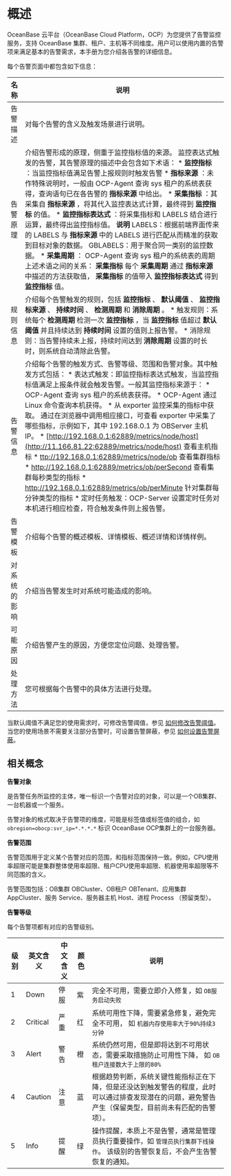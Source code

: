 # 概述 


OceanBase 云平台（OceanBase Cloud Platform，OCP）为您提供了告警监控服务，支持 OceanBase 集群、租户、主机等不同维度。用户可以使用内置的告警项来满足基本的告警需求，本手册为您介绍各告警的详细信息。

每个告警页面中都包含如下信息：


|   名称   |                                                                                                                                                                                                                                                                                                                                                                                                                                                                                                                                                                                                                                                                                                                                        说明                                                                                                                                                                                                                                                                                                                                                                                                                                                                                                                                                                                                                                                                                                                                         |
|--------|-----------------------------------------------------------------------------------------------------------------------------------------------------------------------------------------------------------------------------------------------------------------------------------------------------------------------------------------------------------------------------------------------------------------------------------------------------------------------------------------------------------------------------------------------------------------------------------------------------------------------------------------------------------------------------------------------------------------------------------------------------------------------------------------------------------------------------------------------------------------------------------------------------------------------------------------------------------------------------------------------------------------------------------------------------------------------------------------------------------------------------------------------------------------------------------------------------------------------------------------------------------------------------------------------------------------------------------------------------------------------------------------------------------------------------------------------------------------------------------|
| 告警描述   | 对每个告警的含义及触发场景进行说明。                                                                                                                                                                                                                                                                                                                                                                                                                                                                                                                                                                                                                                                                                                                                                                                                                                                                                                                                                                                                                                                                                                                                                                                                                                                                                                                                                                                                                                                                |
| 告警原理   | 介绍告警形成的原理，侧重于监控指标值的来源。 监控表达式触发的告警，其告警原理的描述中会包含如下术语： * **监控指标** ：当监控指标值满足告警上报规则时触发告警   * **指标来源** ：未作特殊说明时，一般由 OCP-Agent 查询 sys 租户的系统表获得，查询语句已在各告警的 **指标来源** 中给出。   * **采集指标** ：其采集自 **指标来源** ，将其代入监控表达式计算，最终得到 **监控指标** 的值。   * **监控指标表达式** ：将采集指标和 LABELS 结合进行运算，最终得出监控指标值。 **说明**  LABELS：根据前端界面传来的 LABELS 与 **指标来源** 中的 LABELS 进行匹配从而精准的获取到目标对象的数据。 GBLABELS：用于聚合同一类别的监控数据。   * **采集周期** ： OCP-Agent 查询 sys 租户的系统表的周期    上述术语之间的关系： **采集指标** 每个 **采集周期** 通过 **指标来源** 中描述的方法获取值， **采集指标** 的值带入 **监控指标表达式** 得到 **监控指标** 值。                                                                                                                                                                                                                                                                                                                                                                                                                                                                                                                                                                                                                                                                                |
| 规则信息   | 介绍每个告警触发的规则，包括 **监控指标** 、 **默认阈值** 、 **监控指标来源** 、 **持续时间** 、 **检测周期** 和 **消除周期** 。 * 触发规则：系统每个 **检测周期** 检测一次 **监控指标** ，当 **监控指标** 值超过 **默认阈值** 并且持续达到 **持续时间** 设置的值则上报告警。   * 消除规则：当告警持续未上报，持续时间达到 **消除周期** 设置的时长时，则系统自动清除此告警。                                                                                                                                                                                                                                                                                                                                                                                                                                                                                                                                                                                                                                                                                                                                                                                                                                                                                                                                                                                                                                                                                                                                                 |
| 告警信息   | 介绍每个告警的触发方式、告警等级、范围和告警对象。其中触发方式包括： * 表达式触发：即监控指标表达式触发，当监控指标值满足上报条件就会触发告警。一般其监控指标来源于： * OCP-Agent 查询 sys 租户的系统表获得。   * OCP-Agent 通过 Linux 命令查询本机获得。   * 从 exporter 监控采集的指标中获取。 通过在浏览器中调用相应接口，可查看 exporter 中采集了哪些指标，示例如下，其中 192.168.0.1 为 OBServer 主机 IP。 * [http://192.168.0.1:62889/metrics/node/host](http://11.166.81.22:62889/metrics/node/host) 查看主机指标   * [ttp://](http://11.166.81.22:62889/metrics/node/ob)[192.168.0.1:](http://11.166.81.22:62889/metrics/node/host)[62889/metrics/node/ob](http://11.166.81.22:62889/metrics/node/ob) 查看集群指标   * [http://](http://11.166.81.22:62889/metrics/ob/perSecond)[192.168.0.1:](http://11.166.81.22:62889/metrics/node/host)[62889/metrics/ob/perSecond](http://11.166.81.22:62889/metrics/ob/perSecond) 查看集群每秒类型的指标   * [http://](http://11.166.81.22:62889/metrics/ob/perMinute)[192.168.0.1:](http://11.166.81.22:62889/metrics/node/host)[62889/metrics/ob/perMinute](http://11.166.81.22:62889/metrics/ob/perMinute) 针对集群每分钟类型的指标       * 定时任务触发：OCP-Server 设置定时任务对本机进行相应检查，符合触发条件则上报告警。    |
| 告警模板   | 介绍每个告警的概述模板、详情模板、概述详情和详情样例。                                                                                                                                                                                                                                                                                                                                                                                                                                                                                                                                                                                                                                                                                                                                                                                                                                                                                                                                                                                                                                                                                                                                                                                                                                                                                                                                                                                                                                                       |
| 对系统的影响 | 介绍当告警发生时对系统可能造成的影响。                                                                                                                                                                                                                                                                                                                                                                                                                                                                                                                                                                                                                                                                                                                                                                                                                                                                                                                                                                                                                                                                                                                                                                                                                                                                                                                                                                                                                                                               |
| 可能原因   | 介绍告警产生的原因，方便您定位问题、处理告警。                                                                                                                                                                                                                                                                                                                                                                                                                                                                                                                                                                                                                                                                                                                                                                                                                                                                                                                                                                                                                                                                                                                                                                                                                                                                                                                                                                                                                                                           |
| 处理方法   | 您可根据每个告警中的具体方法进行处理。                                                                                                                                                                                                                                                                                                                                                                                                                                                                                                                                                                                                                                                                                                                                                                                                                                                                                                                                                                                                                                                                                                                                                                                                                                                                                                                                                                                                                                                               |



当默认阈值不满足您的使用需求时，可修改告警阈值，参见 [如何修改告警阈值](4.alarm-appendix/2.how-do-i-modify-the-alert-threshold.md)。当您的使用场景不需要关注部分告警时，可设置告警屏蔽，参见 [如何设置告警屏蔽](4.alarm-appendix/1.how-to-set-alarm-masking.md)。

**相关概念** 
-----------------------------

**告警对象** 

是告警任务所监控的主体，唯一标识一个告警对应的对象，可以是一个OB集群、一台机器或一个服务。

告警对象的格式取决于告警项的维度，可能是标签值或标签值的组合，如 `obregion=obocp:svr_ip=*.*.*.*` 标识 OceanBase OCP集群上的一台服务器。

**告警范围** 

告警范围用于定义某个告警对应的范围，和指标范围保持一致。例如，CPU使用率超限可能是集群整体使用率超限、租户CPU使用率超限、机器使用率超限等不同范围的含义。

告警范围包括：OB集群 OBCluster、OB租户 OBTenant、应用集群 AppCluster、服务 Service、服务器主机 Host、进程 Process （预留类型）。

**告警等级** 

每个告警项都有对应的告警级别。


| **级别** | **英文含义** | **中文含义** | **颜色** |                                       **说明**                                       |
|--------|----------|----------|--------|------------------------------------------------------------------------------------|
| 1      | Down     | 停服       | 紫      | 完全不可用，需要立即介入修复，如  `OB服务启动失败`                                       |
| 2      | Critical | 严重       | 红      | 系统可用性下降，需要紧急修复，避免完全不可用， 如  `机器内存使用率大于90%持续3分钟`                     |
| 3      | Alert    | 警告       | 橙      | 系统仍然可用，但是即将达到不可用状态，需要采取措施防止可用性下降， 如  `OB租户连接数大于上限的80%`             |
| 4      | Caution  | 注意       | 蓝      | 根据趋势判断，系统关键性能指标正在下降，但是还没达到触发警告的程度，此时可以通过排查发现潜在的问题，避免警告产生（保留类型，目前尚未有匹配的告警项）。        |
| 5      | Info     | 提醒       | 绿      | 操作提醒，本质上不是告警，通常是管理员执行重要操作，如  `管理员执行集群下线操作`。 该级别的告警恢复后，不会产生告警恢复的通知。 |



